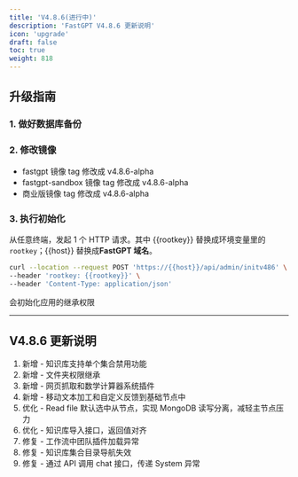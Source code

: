 ```yaml
---
title: 'V4.8.6(进行中)'
description: 'FastGPT V4.8.6 更新说明'
icon: 'upgrade'
draft: false
toc: true
weight: 818
---
```


## 升级指南

### 1. 做好数据库备份

### 2. 修改镜像

- fastgpt 镜像 tag 修改成 v4.8.6-alpha
- fastgpt-sandbox 镜像 tag 修改成 v4.8.6-alpha
- 商业版镜像 tag 修改成 v4.8.6-alpha

### 3. 执行初始化

从任意终端，发起 1 个 HTTP 请求。其中 {{rootkey}} 替换成环境变量里的 `rootkey`；{{host}} 替换成**FastGPT 域名**。

```bash
curl --location --request POST 'https://{{host}}/api/admin/initv486' \
--header 'rootkey: {{rootkey}}' \
--header 'Content-Type: application/json'
```

会初始化应用的继承权限

-------

## V4.8.6 更新说明

1. 新增 - 知识库支持单个集合禁用功能
2. 新增 - 文件夹权限继承
3. 新增 - 网页抓取和数学计算器系统插件
4. 新增 - 移动文本加工和自定义反馈到基础节点中
5. 优化 - Read file 默认选中从节点，实现 MongoDB 读写分离，减轻主节点压力
6. 优化 - 知识库导入接口，返回值对齐
7. 修复 - 工作流中团队插件加载异常
8. 修复 - 知识库集合目录导航失效
9. 修复 - 通过 API 调用 chat 接口，传递 System 异常